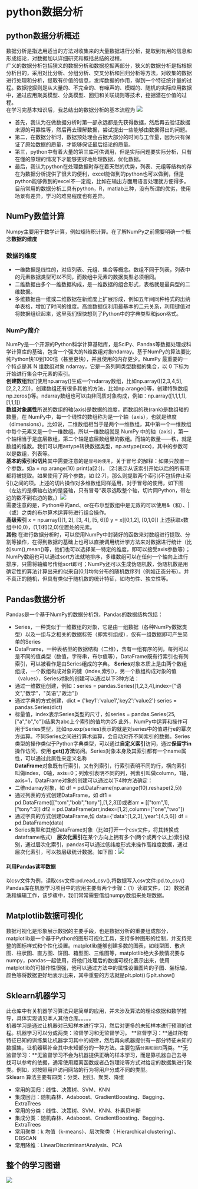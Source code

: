 # python数据分析
## python数据分析概述
数据分析是指选用适当的方法对收集来的大量数据进行分析，提取到有用的信息和形成结论，对数据加以详细研究和概括总结的过程。<br>
广义的数据分析包括狭义的数据分析和数据挖掘两部分，狭义的数据分析是指根据分析目的，采用对比分析、分组分析、交叉分析和回归分析等方法，对收集的数据进行处理和分析，提取有价值的信息，发挥数据的作用，得到一个特征统计量的过程。数据挖掘则是从大量的、不完全的、有噪声的、模糊的、随机的实际应用数据中，通过应用聚类模型、分类模型、回归和关联规则等技术，挖掘潜在价值的过程。<br>
在学习完基本知识后，我总结出的数据分析的基本流程为 ![](https://github.com/yangxcc/python_data_analysis/blob/master/image/%E6%B5%81%E7%A8%8B.png)<br>
* 首先，我认为在做数据分析时第一部永远都是先获得数据，然后再去验证数据来源的可靠性等，然后再去理解数据，尝试提出一些能够由数据得出的问题。
* 第二，在数据分析时，数据预处理会占据大部分的时间与工作量，因为只有保证了原始数据的质量，才能够保证最后结论的质量。
* 第三，python中有着大量的第三库可供调用，但是实际问题要实际分析，只有在懂的原理的情况下才能够更好地处理数据，优化数据。
* 最后，我认为python在处理数据时存在着天然的优势，列表、元组等结构的存在为数据分析提供了很大的便利，excel能做到的python也可以做到，但是python能够做到的excel不一定能，比如在输出方面用语言处理就方便得多。
目前常用的数据分析工具有python，R，matlab三种，没有所谓的优劣，使用场景有差异，学习的难易程度也有差异。
## NumPy数值计算
Numpy主要用于数学计算，例如矩阵积计算。在了解NumPy之前需要明确一个概念**数据的维度**
### 数据的维度
* 一维数据是线性的，对应列表、元组、集合等概念。数组不同于列表，列表中的元素数据类型可以不同，而数组中元素的数据类型必须相同。
* 二维数据由多个一维数据构成，是一维数据的组合形式，表格就是最典型的二维数据。
* 多维数据由一维或二维数据在新维度上扩展形成，例如五年间同种格式的出纳单表格，增加了时间的维度。高维数据仅利用最基本的二元关系，利用键值对将数据组织起来，这里我们很快想到了Python中的字典类型和json格式。
### NumPy简介
NumPy是一个开源的Python科学计算基础库，是SciPy、Pandas等数据处理或科学计算库的基础，包含一个强大的N维数组对象ndarray。基于NumPy的算法要比纯Python快10到100倍（甚至更快），并且使用的内存更少。NumPy 最重要的一个特点是其 N 维数组对象 ndarray，它是一系列同类型数据的集合，以 0 下标为开始进行集合中元素的索引。<br>**创建数组**我们使用np.array()生成一个ndarray数组，比如np.array([[2,3,4,5],[2,2,2,2]])，创建数组还有很多其他的方法，比如np.arange()等，创建特殊数组np.zeros()等。ndarray数组也可以由非同质对象构成，例如：np.array([1,1,1,1],[1,1,1])<br>**数组对象属性**所说的数组的轴(axis)是数据的维度，而数组的秩(rank)是数组轴的数量，在 NumPy中，每一个线性的数组称为是一个轴（axis），也就是维度（dimensions）。比如说，二维数组相当于是两个一维数组，其中第一个一维数组中每个元素又是一个一维数组。所以一维数组就是 NumPy 中的轴（axis），第一个轴相当于是底层数组，第二个轴是底层数组里的数组。而轴的数量——秩，就是数组的维数。我们可以用astype转换数据类型，np.astype(xxx)，其中的参数可以是数组，列表等。<br>**基本的索引和切片**其中需要注意的是`冒号的使用`，关于冒号:的解释：如果只放置一个参数，如a = np.arange(10)  print(a[2:])， [2:]表示从该索引开始以后的所有项都将被提取。如果使用了两个参数，如 [2:7]，那么则提取两个索引(不包括停止索引)之间的项。上述的切片操作对多维数组同样适用，对于冒号的使用，如下图（左边的是横轴右边的是竖轴，只有冒号”表示选取整个轴，切片同Python，带左边的数不到右边的数。）![](https://github.com/yangxcc/python_data_analysis/blob/master/image/2.png)<br>需要注意的是，Python中的and、or在布尔型数组中是无效的可以使用&（和）、|（或）之类的布尔算术运算符进行组合操作。<br>
**高级索引** x = np.array([[1,  2],  [3,  4],  [5,  6]])  y = x[[0,1,2],  [0,1,0]]  上述获取x数组中(0,0)，(1,1)和(2,0)位置处的元素。<br>
**其他** 在进行数据分析时，可以使用NumPy中封装好的函数来对数组进行提取、分割等操作，在得到数据的基础上也可以直接调用统计学方法来对数据进行统计（比如sum(),mean()等，他们也可以选择某一特定的维度，即可以接受axis参数等）；NumPy数组也可以通过sort方法就地排序，多维数组可以在任何一个轴向上进行排序，只需将轴编号传给sort即可；NumPy还可以生成伪随机数，伪随机数是用确定性的算法计算出来的似来自[0,1]均匀分布的随机数序列（例如正态分布）。并不真正的随机，但具有类似于随机数的统计特征，如均匀性、独立性等。
## Pandas数据分析
Pandas是一个基于NumPy的数据分析包，Pandas的数据结构包括：<br>
* Series，一种类似于一维数组的对象，它是由一组数据（各种NumPy数据类型）以及一组与之相关的数据标签（即索引组成），仅有一组数据即可产生简单的Series
* DataFrame，一种表格型的数据结构（二维），含有一组有序的列，每列可以是不同的值类型（数值，字符串，布尔值等），DataFrame既有行索引也有列索引，可以被看作是由Series组成的字典。
**Series**对象本质上是由两个数组组成，一个数组构成对象的键（index,索引），另一个数组构成对象的值（values），Series对象的创建可以通过以下3种方法：
* 通过一维数组创建，例如：series = pandas.Series([1,2,3,4],index=["语文","数学"，"英语","政治"])
* 通过字典的方式创建，dict = {'key1':'value1','key2':'value2'}   series = pandas.Series(dict)
* 标量值，index表示Series类型的尺寸，如series = pandas.Series(25,["a","b","c"])结果为abc上个索引的值均为25
此外，NumPy中运算和操作可用于Series类型，比如np.exp(series)表示的就是对series中的值进行e的幂次方运算。不同Series之间进行算术运算，会自动对齐不同索引的数据。Series类型的操作类似于Python字典类型，可以通过**自定义索引**访问，通过**保留字in**操作访问，使用 **get()方法**访问。Series对象本身及其索引都有一个name属性，可以通过此属性来定义名称<br>
**DataFrame**对象既有行索引，又有列索引，行索引表明不同的行，横向索引叫做index，0轴，axis=0；列索引表明不同的列，列索引叫做column，1轴，axis=1，DataFrame对象的创建可以通过以下4种方法确定：<br>
* 二维ndarray对象，如 df = pd.DataFrame(np.arange(10).reshape(2,5))
* 通过列表的方式创建DataFrame，如 df1 = pd.DataFrame([["tom","bob","tony"],[1,2,3]])或者arr = [["tom",1],["tony":3]]  df2 = pd.DataFrame(arr,index=[1,2],column=["one","two"])
* 通过字典的方式创建DataFrame,如 data={'data':[1,2,3],'year':[4,5,6]}  df = pd.DataFrame(data)
* Series类型和其他DataFrame对象（比如打开一个csv文件，将其转换成dataframe格式）
**层次化索引**在某个方向上拥有多个(两个或两个以上)索引级别，通过层次化索引，pandas可以通过低纬度形式来操作高维度数据，通过层次化索引，可以按层级统计数据。如下图：![](https://github.com/yangxcc/python_data_analysis/blob/master/image/%E5%B1%82%E6%AC%A1%E5%8C%96%E7%B4%A2%E5%BC%95%E7%A4%BA%E4%BE%8B.png)<br>
#### 利用Pandas读写数据
以csv文件为例，读取csv文件:pd.read_csv(),将数据写入csv文件:pd.to_csv()<br>
Pandas库在机器学习项目中的应用主要有两个步骤：（1）读取文件，（2）数据清洗和编辑工作，该步骤中，我们常常需要借组numpy数组来处理数据。
## Matplotlib数据可视化
数据可视化是形象展示数据的主要手段，也是数据分析的重要组成部分，matplotlib是一个基于Python的图形可视化工具，支持多种图形的绘制，并支持完整的图标样式和个性化设置。matplotlib能够创建多数的图表，如线型图、散点图、柱状图、直方图、饼图、箱型图、三维图等，matplotlib绝大多数情况要与numpy，pandas一起使用，将他们处理后的数据可视化表示出来，使用matplotlib的可操作性很强，他可以通过方法中的属性设置图片的子图、坐标轴，颜色等将数据更好地表示出来，其中重要的方法就是plt.plot()与plt.show()
## Sklearn机器学习
此仓库中有关机器学习算法只是简单的应用，并未涉及算法的理论依据和数学推导，具体实现请见本人其他仓库。。。。。<br>
机器学习是通过让机器对已知样本进行学习，然后对更多的未知样本进行预测的过程。机器学习可以分成两类：监督学习和无监督学习。 **监督学习：**通过所有特征已知的训练集让机器学习其中的规律，然后再向机器提供有一部分特征未知的数据集，让机器帮补全其中未知部分的一种方法。主要包括`分类和回归`两类。**无监督学习：**无监督学习不会为机器提供正确的样本学习，而是靠机器自己去寻找可以参考的依据，通常使用距离函数或者凸包理论等方式对给定的数据集进行聚类。例如，对按照用户访问网站的行为将用户分成不同的类型。 <br>
Sklearn 算法主要有四类：分类、回归、聚类、降维 
* 常用的回归：线性、决策树、SVM、KNN 
* 集成回归：随机森林、Adaboost、GradientBoosting、Bagging、ExtraTrees 
* 常用的分类：线性、决策树、SVM、KNN、朴素贝叶斯 
* 集成分类：随机森林、Adaboost、GradientBoosting、Bagging、ExtraTrees 
* 常用聚类：k 均值（k-means）、层次聚类（ Hierarchical clustering）、 DBSCAN 
* 常用降维：LinearDiscriminantAnalysis、PCA 


## 整个的学习图谱
![](https://github.com/yangxcc/python_data_analysis/blob/master/image/1.png)
